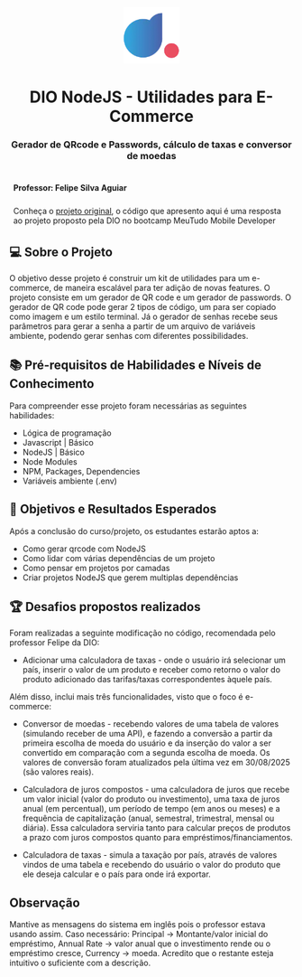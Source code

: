 <!--START_SECTION:header-->
<div align="center">
  <p align="center">
    <img 
      alt="DIO Education" 
      src="https://raw.githubusercontent.com/digitalinnovationone/template-github-trilha/main/.github/assets/logo.webp" 
      width="100px" 
    />
    <h1>DIO NodeJS - Utilidades para E-Commerce</h1>
    <h3>Gerador de QRcode e Passwords, cálculo de taxas e conversor de moedas 
  </p>
</div>
<!--END_SECTION:header-->

<!--  -->
<table align="center">
<thead>
  <tr>
    <td>
        <p align="center"> <h4> Professor: Felipe Silva Aguiar</h4></p>
    </td>
      </tr>
       <tr>
    <td>
Conheça o <a href = "https://github.com/digitalinnovationone/formacao-nodejs/tree/main/projeto-qrcode">projeto original</a>, o código que apresento aqui é uma resposta ao projeto proposto pela DIO no bootcamp MeuTudo Mobile Developer<br>
 </td>
      </tr>
</thead>
</table>
<!--  -->


## 💻 Sobre o Projeto

O objetivo desse projeto é construir um kit de utilidades para um e-commerce, de maneira escalável para ter adição de novas features.
O projeto consiste em um gerador de QR code e um gerador de passwords. 
O gerador de QR code pode gerar 2 tipos de código, um para ser copiado como imagem e um estilo terminal. 
Já o gerador de senhas recebe seus parâmetros para gerar a senha a partir de um arquivo de variáveis ambiente, podendo gerar senhas com diferentes possibilidades.

## 📚 Pré-requisitos de Habilidades e Níveis de Conhecimento

Para compreender esse projeto foram necessárias as seguintes habilidades:

- Lógica de programação
- Javascript | Básico
- NodeJS | Básico
- Node Modules
- NPM, Packages, Dependencies
- Variáveis ambiente (.env)

## 🎯 Objetivos e Resultados Esperados

Após a conclusão do curso/projeto, os estudantes estarão aptos a:

- Como gerar qrcode com NodeJS
- Como lidar com várias dependências de um projeto
- Como pensar em projetos por camadas
- Criar projetos NodeJS que gerem multiplas dependências

<!--START_SECTION:footer-->

## 🏆 Desafios propostos realizados

Foram realizadas a seguinte modificação no código, recomendada pelo professor Felipe da DIO: 
- Adicionar uma calculadora de taxas - onde o usuário irá selecionar um país, inserir o valor de um produto e receber como retorno o valor do produto adicionado das tarifas/taxas correspondentes àquele país.

Além disso, inclui mais três funcionalidades, visto que o foco é e-commerce:
- Conversor de moedas - recebendo valores de uma tabela de valores (simulando receber de uma API), e fazendo a conversão a partir da primeira escolha de moeda do usuário e da inserção do valor a ser convertido em comparação com a segunda escolha de moeda. Os valores de conversão foram atualizados pela última vez em 30/08/2025 (são valores reais).

- Calculadora de juros compostos - uma calculadora de juros que recebe um valor inicial (valor do produto ou investimento), uma taxa de juros anual (em percentual), um período de tempo (em anos ou meses) e a frequência de capitalização (anual, semestral, trimestral, mensal ou diária). Essa calculadora serviria tanto para calcular preços de produtos a prazo com juros compostos quanto para empréstimos/financiamentos.

- Calculadora de taxas - simula a taxação por país, através de valores vindos de uma tabela e recebendo do usuário o valor do produto que ele deseja calcular e o país para onde irá exportar.


## Observação

Mantive as mensagens do sistema em inglês pois o professor estava usando assim. Caso necessário: Principal -> Montante/valor inicial do empréstimo, Annual Rate -> valor anual que o investimento rende ou o empréstimo cresce, Currency -> moeda. Acredito que o restante esteja intuitivo o suficiente com a descrição. 